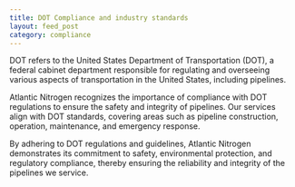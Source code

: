 ```yaml
---
title: DOT Compliance and industry standards
layout: feed_post
category: compliance
---
```


DOT refers to the United States Department of Transportation (DOT), a federal cabinet department responsible for regulating and overseeing various aspects of transportation in the United States, including pipelines.

Atlantic Nitrogen recognizes the importance of compliance with DOT regulations to ensure the safety and integrity of pipelines. Our services align with DOT standards, covering areas such as pipeline construction, operation, maintenance, and emergency response.

By adhering to DOT regulations and guidelines, Atlantic Nitrogen demonstrates its commitment to safety, environmental protection, and regulatory compliance, thereby ensuring the reliability and integrity of the pipelines we service.
